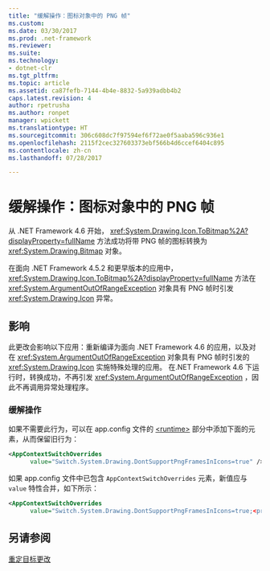 ```yaml
---
title: "缓解操作：图标对象中的 PNG 帧"
ms.custom: 
ms.date: 03/30/2017
ms.prod: .net-framework
ms.reviewer: 
ms.suite: 
ms.technology:
- dotnet-clr
ms.tgt_pltfrm: 
ms.topic: article
ms.assetid: ca87fefb-7144-4b4e-8832-5a939adbb4b2
caps.latest.revision: 4
author: rpetrusha
ms.author: ronpet
manager: wpickett
ms.translationtype: HT
ms.sourcegitcommit: 306c608dc7f97594ef6f72ae0f5aaba596c936e1
ms.openlocfilehash: 2115f2cec327603373ebf566b4d6ccef6404c895
ms.contentlocale: zh-cn
ms.lasthandoff: 07/28/2017

---
```

# <a name="mitigation-png-frames-in-icon-objects"></a>缓解操作：图标对象中的 PNG 帧
从 .NET Framework 4.6 开始， <xref:System.Drawing.Icon.ToBitmap%2A?displayProperty=fullName> 方法成功将带 PNG 帧的图标转换为 <xref:System.Drawing.Bitmap> 对象。  
  
 在面向 .NET Framework 4.5.2 和更早版本的应用中， <xref:System.Drawing.Icon.ToBitmap%2A?displayProperty=fullName> 方法在 <xref:System.ArgumentOutOfRangeException> 对象具有 PNG 帧时引发 <xref:System.Drawing.Icon> 异常。  
  
## <a name="impact"></a>影响  
 此更改会影响以下应用：重新编译为面向 .NET Framework 4.6 的应用，以及对在 <xref:System.ArgumentOutOfRangeException> 对象具有 PNG 帧时引发的 <xref:System.Drawing.Icon> 实施特殊处理的应用。 在.NET Framework 4.6 下运行时，转换成功，不再引发 <xref:System.ArgumentOutOfRangeException> ，因此不再调用异常处理程序。  
  
### <a name="mitigation"></a>缓解操作  
 如果不需要此行为，可以在 app.config 文件的 [\<runtime>](../../../docs/framework/configure-apps/file-schema/runtime/runtime-element.md) 部分中添加下面的元素，从而保留旧行为：  
  
```xml  
<AppContextSwitchOverrides   
      value="Switch.System.Drawing.DontSupportPngFramesInIcons=true" />  
```  
  
 如果 app.config 文件中已包含 `AppContextSwitchOverrides` 元素，新值应与 `value` 特性合并，如下所示：  
  
```xml  
<AppContextSwitchOverrides   
      value="Switch.System.Drawing.DontSupportPngFramesInIcons=true;<previous key>=<previous value>" />  
```  
  
## <a name="see-also"></a>另请参阅  
 [重定目标更改](../../../docs/framework/migration-guide/retargeting-changes-in-the-net-framework-4-6.md)

